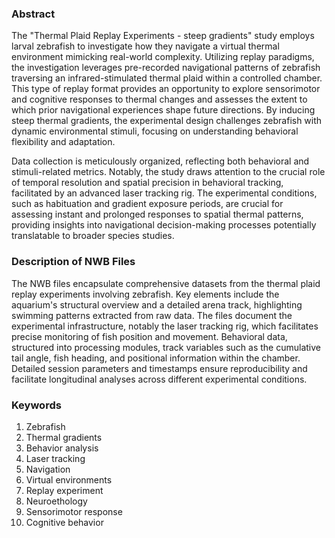 ### Abstract

The "Thermal Plaid Replay Experiments - steep gradients" study employs larval zebrafish to investigate how they navigate a virtual thermal environment mimicking real-world complexity. Utilizing replay paradigms, the investigation leverages pre-recorded navigational patterns of zebrafish traversing an infrared-stimulated thermal plaid within a controlled chamber. This type of replay format provides an opportunity to explore sensorimotor and cognitive responses to thermal changes and assesses the extent to which prior navigational experiences shape future directions. By inducing steep thermal gradients, the experimental design challenges zebrafish with dynamic environmental stimuli, focusing on understanding behavioral flexibility and adaptation.

Data collection is meticulously organized, reflecting both behavioral and stimuli-related metrics. Notably, the study draws attention to the crucial role of temporal resolution and spatial precision in behavioral tracking, facilitated by an advanced laser tracking rig. The experimental conditions, such as habituation and gradient exposure periods, are crucial for assessing instant and prolonged responses to spatial thermal patterns, providing insights into navigational decision-making processes potentially translatable to broader species studies.

### Description of NWB Files

The NWB files encapsulate comprehensive datasets from the thermal plaid replay experiments involving zebrafish. Key elements include the aquarium's structural overview and a detailed arena track, highlighting swimming patterns extracted from raw data. The files document the experimental infrastructure, notably the laser tracking rig, which facilitates precise monitoring of fish position and movement. Behavioral data, structured into processing modules, track variables such as the cumulative tail angle, fish heading, and positional information within the chamber. Detailed session parameters and timestamps ensure reproducibility and facilitate longitudinal analyses across different experimental conditions.

### Keywords

1. Zebrafish
2. Thermal gradients
3. Behavior analysis
4. Laser tracking
5. Navigation
6. Virtual environments
7. Replay experiment
8. Neuroethology
9. Sensorimotor response
10. Cognitive behavior
